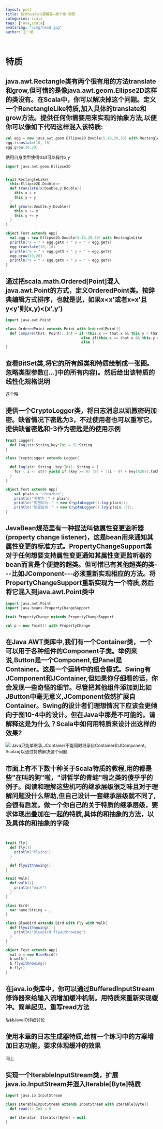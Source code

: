 ```yaml
---
layout: post
title: 快学Scala习题解答—第十章 特质
categories: scala
tags: [java,scala]
avatarimg: "/img/head.jpg"
author: 王一帆

---
```



特质
====

java.awt.Rectangle类有两个很有用的方法translate和grow,但可惜的是像java.awt.geom.Ellipse2D这样的类没有。在Scala中，你可以解决掉这个问题。定义一个RenctangleLike特质,加入具体的translate和grow方法。提供任何你需要用来实现的抽象方法,以便你可以像如下代码这样混入该特质:
----------------------------------------------------------------------------------------------------------------------------------------------------------------------------------------------------------------------------------------------------------------------

```scala
val egg = new java.awt.geom.Ellipse2D.Double(5,10,20,30) with RectangleLike
egg.translate(10,-10)
egg.grow(10,20)
```

使用自身类型使得trait可以操作x,y

```scala
import java.awt.geom.Ellipse2D


trait RectangleLike{
  this:Ellipse2D.Double=>
  def translate(x:Double,y:Double){
    this.x = x
    this.y = y
  }
  def grow(x:Double,y:Double){
    this.x += x
    this.y += y
  }
}

object Test extends App{
  val egg = new Ellipse2D.Double(5,10,20,30) with RectangleLike
  println("x = " + egg.getX + " y = " + egg.getY)
  egg.translate(10,-10)
  println("x = " + egg.getX + " y = " + egg.getY)
  egg.grow(10,20)
  println("x = " + egg.getX + " y = " + egg.getY)
}
```

<!-- more -->

通过把scala.math.Ordered[Point]混入java.awt.Point的方式，定义OrderedPoint类。按辞典编辑方式排序，也就是说，如果x\<x'或者x=x'且y\<y'则(x,y)\<(x',y')
---------------------------------------------------------------------------------------------------------------------------------------------------

```scala
import java.awt.Point

class OrderedPoint extends Point with Ordered[Point]{
  def compare(that: Point): Int = if (this.x <= that.x && this.y < that.y) -1
                                   else if(this.x == that.x && this.y == that.y) 0
                                   else 1
}
```

查看BitSet类,将它的所有超类和特质绘制成一张图。忽略类型参数([...]中的所有内容)。然后给出该特质的线性化规格说明
--------------------------------------------------------------------------------------------------------------

这个略

提供一个CryptoLogger类，将日志消息以凯撒密码加密。缺省情况下密匙为3，不过使用者也可以重写它。提供缺省密匙和-3作为密匙是的使用示例
---------------------------------------------------------------------------------------------------------------------------------

```scala
trait Logger{
  def log(str:String,key:Int = 3):String
}

class CryptoLogger extends Logger{

  def log(str: String, key:Int): String = {
    for ( i <- str) yield if (key >= 0) (97 + ((i - 97 + key)%26)).toChar else (97 + ((i - 97 + 26 + key)%26)).toChar
  }
}

object Test extends App{
    val plain = "chenzhen";
    println("明文为：" + plain);
    println("加密后为：" + new CryptoLogger().log(plain));
    println("加密后为：" + new CryptoLogger().log(plain,-3));
}
```

JavaBean规范里有一种提法叫做属性变更监听器(property change listener)，这是bean用来通知其属性变更的标准方式。PropertyChangeSupport类对于任何想要支持属性变更通知其属性变更监听器的bean而言是个便捷的超类。但可惜已有其他超类的类---比如JComponent---必须重新实现相应的方法。将PropertyChangeSupport重新实现为一个特质,然后将它混入到java.awt.Point类中
-----------------------------------------------------------------------------------------------------------------------------------------------------------------------------------------------------------------------------------------------------------------------------------------------------------------------------------------------------

```scala
import java.awt.Point
import java.beans.PropertyChangeSupport

trait PropertyChange extends PropertyChangeSupport

val p = new Point() with PropertyChange
```

在Java AWT类库中,我们有一个Container类，一个可以用于各种组件的Component子类。举例来说,Button是一个Component,但Panel是Container。这是一个运转中的组合模式。Swing有JComponent和JContainer,但如果你仔细看的话，你会发现一些奇怪的细节。尽管把其他组件添加到比如JButton中毫无意义,JComponent依然扩展自Container。Swing的设计者们理想情况下应该会更倾向于图10-4中的设计。但在Java中那是不可能的。请解释这是为什么？Scala中如何用特质来设计出这样的效果?
--------------------------------------------------------------------------------------------------------------------------------------------------------------------------------------------------------------------------------------------------------------------------------------------------------------------------------------------------------------------------------------------------------------------------------------------------

![]({{site.CDN_PATH}}file:scala/01.jpg)
Java只能单继承,JContainer不能同时继承自Container和JComponent。Scala可以通过特质解决这个问题.

市面上有不下数十种关于Scala特质的教程,用的都是些"在叫的狗"啦，"讲哲学的青蛙"啦之类的傻乎乎的例子。阅读和理解这些机巧的继承层级很乏味且对于理解问题没什么帮助,但自己设计一套继承层级就不同了,会很有启发。做一个你自己的关于特质的继承层级，要求体现出叠加在一起的特质,具体的和抽象的方法，以及具体的和抽象的字段
---------------------------------------------------------------------------------------------------------------------------------------------------------------------------------------------------------------------------------------------------------------------------------------------------------------

```scala


trait Fly{
  def fly(){
    println("flying")
  }

  def flywithnowing()
}

trait Walk{
  def walk(){
    println("walk")
  }
}

class Bird{
  var name:String = _
}

class BlueBird extends Bird with Fly with Walk{
  def flywithnowing() {
    println("BlueBird flywithnowing")
  }
}

object Test extends App{
  val b = new BlueBird()
  b.walk()
  b.flywithnowing()
  b.fly()
}
```

在java.io类库中，你可以通过BufferedInputStream修饰器来给输入流增加缓冲机制。用特质来重新实现缓冲。简单起见，重写read方法
------------------------------------------------------------------------------------------------------------------------

后续JavaIO详细讨论

使用本章的日志生成器特质,给前一个练习中的方案增加日志功能，要求体现缓冲的效果
-----------------------------------------------------------------------------

同上

实现一个IterableInputStream类，扩展java.io.InputStream并混入Iterable[Byte]特质
------------------------------------------------------------------------------

```scala
import java.io.InputStream

class IterableInputStream extends InputStream with Iterable[Byte]{
  def read(): Int = 0

  def iterator: Iterator[Byte] = null
}
```
